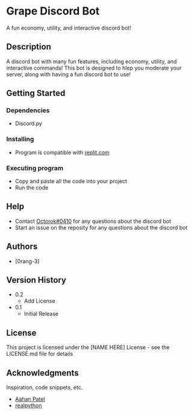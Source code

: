# Grape Discord Bot

A fun economy, utility, and interactive discord bot!

## Description

A discord bot with many fun features, including economy, utility, and interactive commands! This bot is designed to hlep you moderate your server, along with having a fun discord bot to use!

## Getting Started

### Dependencies

* Discord.py

### Installing

* Program is compatible with [replit.com](https://www.replit.com/)

### Executing program

* Copy and paste all the code into your project
* Run the code

## Help

* Contact [Octorok#0410](https://www.discord.com/users/605151388523298822/) for any questions about the discord bot
* Start an issue on the reposity for any questions about the discord bot

## Authors

* [0rang-3]

## Version History

* 0.2
    * Add License
* 0.1
    * Initial Release

## License

This project is licensed under the [NAME HERE] License - see the LICENSE.md file for details

## Acknowledgments

Inspiration, code snippets, etc.
* [Aahan Patel](http://github.com/aahan-patel)
* [realpython](https://realpython.com/how-to-make-a-discord-bot-python/)

